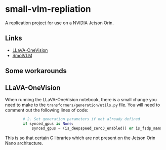 # small-vlm-repliation
A replication project for use on a NVIDIA Jetson Orin.

## Links

* [LLaVA-OneVision](https://huggingface.co/llava-hf/llava-onevision-qwen2-7b-ov-hf)
* [SmolVLM](https://huggingface.co/HuggingFaceTB/SmolVLM-Instruct)

## Some workarounds

## LLaVA-OneVision
When running the LLaVA-OneVision notebook, there is a small change you need to make to the `transformers/generation/utils.py` file. You will need to comment out the following lines of code:

```python
        # 2. Set generation parameters if not already defined
        if synced_gpus is None:
            synced_gpus = (is_deepspeed_zero3_enabled() or is_fsdp_managed_module(self)) and dist.get_world_size() > 1
```

This is so that certain C libraries which are not present on the Jetson Orin Nano architecture.
